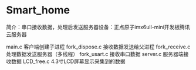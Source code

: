 # Smart_home
简介：串口接收数据，处理后发送服务器设备：正点原子imx6ull-mini开发板腾讯云服务器

main.c         客户端创建子进程 
fork_dispose.c 接收数据发送给父进程 
fork_receive.c 处理数据发送服务器（多线程） 
fork_usart.c    接收串口数据
server.c       服务器端接收数据
LCD_free.c     4.3寸LCD屏幕显示采集到的数据
